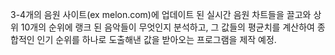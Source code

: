 3-4개의 음원 사이트(ex melon.com)에 업데이트 된 실시간 음원 차트들을 끌고와
상위 10개의 순위에 랭크 된 음악들이 무엇인지 분석하고, 그 값들의 평균치를 계산하여
종합적인 인기 순위를 하나로 도출해낸 값을 받아오는 프로그램을 제작 예정.
